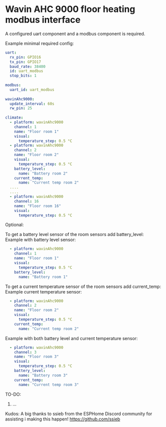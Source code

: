 # Wavin AHC 9000 floor heating modbus interface

A configured uart component and a modbus component is required.

Example minimal required config:
```yaml
uart:
  rx_pin: GPIO16
  tx_pin: GPIO17
  baud_rate: 38400
  id: uart_modbus
  stop_bits: 1
  
modbus:
  uart_id: uart_modbus
 
wavinAhc9000:
  update_interval: 60s
  rw_pin: 25
  
climate:
  - platform: wavinAhc9000
    channel: 1
    name: "Floor room 1"
    visual:
      temperature_step: 0.5 °C
  - platform: wavinAhc9000
    channel: 2
    name: "Floor room 2"
    visual:
      temperature_step: 0.5 °C
    battery_level:
      name: "Battery room 2"
    current_temp:
      name: "Current temp room 2"
  ....
  ....
  - platform: wavinAhc9000
    channel: 16
    name: "Floor room 16"
    visual:
      temperature_step: 0.5 °C
```

Optional:

To get a battery level sensor of the room sensors add battery_level:
Example with battery level sensor:
```yaml
  - platform: wavinAhc9000
    channel: 1
    name: "Floor room 1"
    visual:
      temperature_step: 0.5 °C
    battery_level:
      name: "Battery room 1"
```

To get a current temperature sensor of the room sensors add current_temp:
Example current temperature sensor:
```yaml
  - platform: wavinAhc9000
    channel: 2
    name: "Floor room 2"
    visual:
      temperature_step: 0.5 °C
    current_temp:
      name: "Current temp room 2"
```


Example with both battery level and current temperature sensor:
```yaml
  - platform: wavinAhc9000
    channel: 3
    name: "Floor room 3"
    visual:
      temperature_step: 0.5 °C
    battery_level:
      name: "Battery room 3"
    current_temp:
      name: "Current temp room 3"
```  



TO-DO:
1. ...

Kudos:
A big thanks to ssieb from the ESPHome Discord community for assisting i making this happen! https://github.com/ssieb
